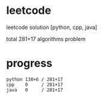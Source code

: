 # leetcode
leetcode solution [python, cpp, java]

total 281+17 algorithms problem
# progress	
	python 138+6 / 281+17
	cpp    0     / 281+17
	java   0     / 281+17
